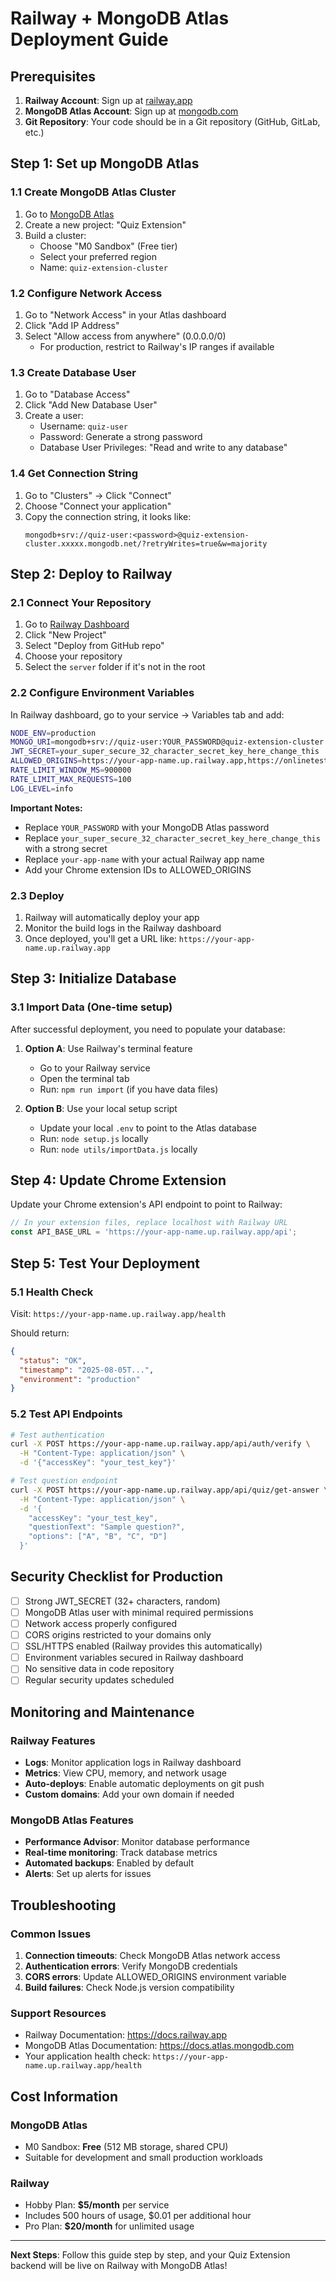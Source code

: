 # Railway + MongoDB Atlas Deployment Guide

## Prerequisites
1. **Railway Account**: Sign up at [railway.app](https://railway.app)
2. **MongoDB Atlas Account**: Sign up at [mongodb.com](https://cloud.mongodb.com)
3. **Git Repository**: Your code should be in a Git repository (GitHub, GitLab, etc.)

## Step 1: Set up MongoDB Atlas

### 1.1 Create MongoDB Atlas Cluster
1. Go to [MongoDB Atlas](https://cloud.mongodb.com)
2. Create a new project: "Quiz Extension"
3. Build a cluster:
   - Choose "M0 Sandbox" (Free tier)
   - Select your preferred region
   - Name: `quiz-extension-cluster`

### 1.2 Configure Network Access
1. Go to "Network Access" in your Atlas dashboard
2. Click "Add IP Address"
3. Select "Allow access from anywhere" (0.0.0.0/0)
   - For production, restrict to Railway's IP ranges if available

### 1.3 Create Database User
1. Go to "Database Access"
2. Click "Add New Database User"
3. Create a user:
   - Username: `quiz-user`
   - Password: Generate a strong password
   - Database User Privileges: "Read and write to any database"

### 1.4 Get Connection String
1. Go to "Clusters" → Click "Connect"
2. Choose "Connect your application"
3. Copy the connection string, it looks like:
   ```
   mongodb+srv://quiz-user:<password>@quiz-extension-cluster.xxxxx.mongodb.net/?retryWrites=true&w=majority
   ```

## Step 2: Deploy to Railway

### 2.1 Connect Your Repository
1. Go to [Railway Dashboard](https://railway.app/dashboard)
2. Click "New Project"
3. Select "Deploy from GitHub repo"
4. Choose your repository
5. Select the `server` folder if it's not in the root

### 2.2 Configure Environment Variables
In Railway dashboard, go to your service → Variables tab and add:

```bash
NODE_ENV=production
MONGO_URI=mongodb+srv://quiz-user:YOUR_PASSWORD@quiz-extension-cluster.xxxxx.mongodb.net/quiz_extension_db?retryWrites=true&w=majority
JWT_SECRET=your_super_secure_32_character_secret_key_here_change_this
ALLOWED_ORIGINS=https://your-app-name.up.railway.app,https://onlinetest.hitbullseye.com,chrome-extension://your-extension-id
RATE_LIMIT_WINDOW_MS=900000
RATE_LIMIT_MAX_REQUESTS=100
LOG_LEVEL=info
```

**Important Notes:**
- Replace `YOUR_PASSWORD` with your MongoDB Atlas password
- Replace `your_super_secure_32_character_secret_key_here_change_this` with a strong secret
- Replace `your-app-name` with your actual Railway app name
- Add your Chrome extension IDs to ALLOWED_ORIGINS

### 2.3 Deploy
1. Railway will automatically deploy your app
2. Monitor the build logs in the Railway dashboard
3. Once deployed, you'll get a URL like: `https://your-app-name.up.railway.app`

## Step 3: Initialize Database

### 3.1 Import Data (One-time setup)
After successful deployment, you need to populate your database:

1. **Option A**: Use Railway's terminal feature
   - Go to your Railway service
   - Open the terminal tab
   - Run: `npm run import` (if you have data files)

2. **Option B**: Use your local setup script
   - Update your local `.env` to point to the Atlas database
   - Run: `node setup.js` locally
   - Run: `node utils/importData.js` locally

## Step 4: Update Chrome Extension

Update your Chrome extension's API endpoint to point to Railway:

```javascript
// In your extension files, replace localhost with Railway URL
const API_BASE_URL = 'https://your-app-name.up.railway.app/api';
```

## Step 5: Test Your Deployment

### 5.1 Health Check
Visit: `https://your-app-name.up.railway.app/health`

Should return:
```json
{
  "status": "OK",
  "timestamp": "2025-08-05T...",
  "environment": "production"
}
```

### 5.2 Test API Endpoints
```bash
# Test authentication
curl -X POST https://your-app-name.up.railway.app/api/auth/verify \
  -H "Content-Type: application/json" \
  -d '{"accessKey": "your_test_key"}'

# Test question endpoint
curl -X POST https://your-app-name.up.railway.app/api/quiz/get-answer \
  -H "Content-Type: application/json" \
  -d '{
    "accessKey": "your_test_key",
    "questionText": "Sample question?",
    "options": ["A", "B", "C", "D"]
  }'
```

## Security Checklist for Production

- [ ] Strong JWT_SECRET (32+ characters, random)
- [ ] MongoDB Atlas user with minimal required permissions
- [ ] Network access properly configured
- [ ] CORS origins restricted to your domains only
- [ ] SSL/HTTPS enabled (Railway provides this automatically)
- [ ] Environment variables secured in Railway dashboard
- [ ] No sensitive data in code repository
- [ ] Regular security updates scheduled

## Monitoring and Maintenance

### Railway Features
- **Logs**: Monitor application logs in Railway dashboard
- **Metrics**: View CPU, memory, and network usage
- **Auto-deploys**: Enable automatic deployments on git push
- **Custom domains**: Add your own domain if needed

### MongoDB Atlas Features
- **Performance Advisor**: Monitor database performance
- **Real-time monitoring**: Track database metrics
- **Automated backups**: Enabled by default
- **Alerts**: Set up alerts for issues

## Troubleshooting

### Common Issues
1. **Connection timeouts**: Check MongoDB Atlas network access
2. **Authentication errors**: Verify MongoDB credentials
3. **CORS errors**: Update ALLOWED_ORIGINS environment variable
4. **Build failures**: Check Node.js version compatibility

### Support Resources
- Railway Documentation: https://docs.railway.app
- MongoDB Atlas Documentation: https://docs.atlas.mongodb.com
- Your application health check: `https://your-app-name.up.railway.app/health`

## Cost Information

### MongoDB Atlas
- M0 Sandbox: **Free** (512 MB storage, shared CPU)
- Suitable for development and small production workloads

### Railway
- Hobby Plan: **$5/month** per service
- Includes 500 hours of usage, $0.01 per additional hour
- Pro Plan: **$20/month** for unlimited usage

---

**Next Steps**: Follow this guide step by step, and your Quiz Extension backend will be live on Railway with MongoDB Atlas!
